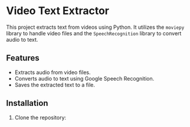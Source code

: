 # Video Text Extractor

This project extracts text from videos using Python. It utilizes the `moviepy` library to handle video files and the `SpeechRecognition` library to convert audio to text.

## Features

- Extracts audio from video files.
- Converts audio to text using Google Speech Recognition.
- Saves the extracted text to a file.

## Installation

1. Clone the repository:
  